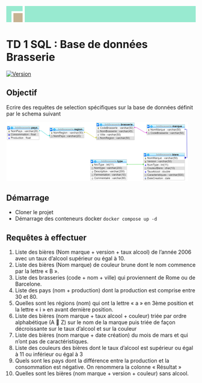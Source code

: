 ![separe](https://github.com/studoo-app/.github/blob/main/profile/studoo-banner-logo.png)
# TD 1 SQL : Base de données Brasserie
[![Version](https://img.shields.io/badge/Version-1.0.0-blue)]()

## Objectif
Ecrire des requêtes de selection spécifiques sur la base de données définit par le schema suivant

![Schema BDD](docs/img.png)

## Démarrage
- Cloner le projet
- Démarrage des conteneurs docker `docker compose up -d`

## Requêtes à effectuer

1.	Liste des bières (Nom marque + version + taux alcool) de l’année 2006 avec un taux d’alcool supérieur ou égal à 10.
2.	Liste des bières (Nom marque) de couleur brune dont le nom commence par la lettre « B ».
3.	Liste des brasseries (code + nom + ville) qui proviennent de Rome ou de Barcelone.
4.	Liste des pays (nom + production) dont la production est comprise entre 30 et 80.
5.	Quelles sont les régions (nom) qui ont la lettre « a » en 3ème position et la lettre « i » en avant dernière position.
6.	Liste des bières (nom marque + taux alcool + couleur) triée par ordre alphabétique (A  Z) sur le nom de la marque puis triée de façon décroissante sur le taux d’alcool et sur la couleur
7.	Liste des bières (nom marque + date création) du mois de mars et qui n’ont pas de caractéristiques.
8.	Liste des couleurs des bières dont le taux d’alcool est supérieur ou égal à 11 ou inférieur ou égal à 3
9.	Quels sont les pays dont la différence entre la production et la consommation est négative. On renommera la colonne « Résultat »
10.	Quelles sont les bières (nom marque + version + couleur) sans alcool.
